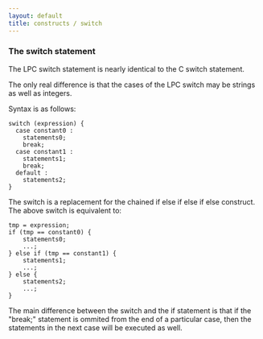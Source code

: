 ```yaml
---
layout: default
title: constructs / switch
---
```


### The switch statement

The LPC switch statement is nearly identical to the C switch statement.

The only real difference is that the cases of the LPC switch may be strings
as well as integers.

Syntax is as follows:

```
switch (expression) {
  case constant0 :
    statements0;
    break;
  case constant1 :
    statements1;
    break;
  default :
    statements2;
}
```

The switch is a replacement for the chained if else if else if else
construct. The above switch is equivalent to:

```
tmp = expression;
if (tmp == constant0) {
    statements0;
    ...;
} else if (tmp == constant1) {
    statements1;
    ...;
} else {
    statements2;
    ...;
}
```

The main difference between the switch and the if statement is that if
the "break;" statement is ommited from the end of a particular case,
then the statements in the next case will be executed as well.
